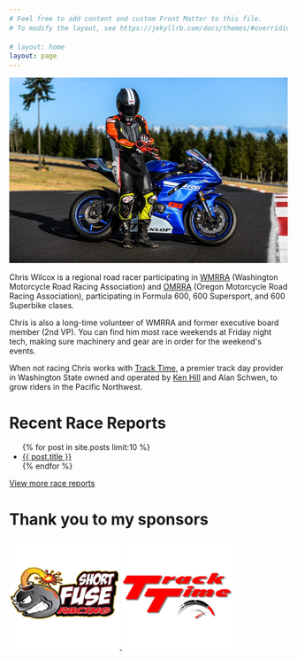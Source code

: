 ```yaml
---
# Feel free to add content and custom Front Matter to this file.
# To modify the layout, see https://jekyllrb.com/docs/themes/#overriding-theme-defaults

# layout: home
layout: page
---
```


<!-- ![](img/76825961-IMG_5971-cropped2.jpeg) -->
![](/img/race-report-photos/2021/2021-gearing-up.jpg)

Chris Wilcox is a regional road racer participating in [WMRRA](https://wmrra.com) (Washington Motorcycle Road Racing Association) and [OMRRA](https://omrra.com) (Oregon Motorcycle Road Racing Association), participating in Formula 600, 600 Supersport, and 600 Superbike clases.

Chris is also a long-time volunteer of WMRRA and former executive board member (2nd VP). You can find him most race weekends at Friday night tech, making sure machinery and gear are in order for the weekend's events.

When not racing Chris works with [Track Time](https://tracktime.bike/), a premier track day provider in Washington State owned and operated by [Ken Hill](http://khcoaching.com/) and Alan Schwen, to grow riders in the Pacific Northwest.


# Recent Race Reports
<ul>
  {% for post in site.posts limit:10 %}
    <li>
      <a href="{{ post.url }}">{{ post.title }}</a>
    </li>
  {% endfor %}
</ul>

[View more race reports](/race-reports)


# Thank you to my sponsors

<table>
  <tr>
    <a href="https://shortfuseracing.com">
      <img height=200 src="/img/sponsors/short_fuse.png" />
    </a>
    <a href="http://tracktime.bike">
      <img height=200 src="/img/sponsors/tracktime.png" />
    </a>
  </tr>
</table>